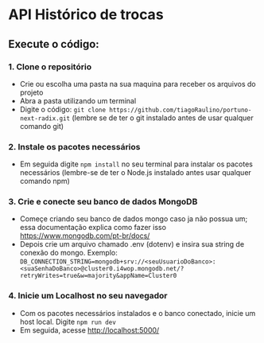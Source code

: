 # API Histórico de trocas
## Execute o código:
### 1. Clone o repositório
* Crie ou escolha uma pasta na sua maquina para receber os arquivos do projeto
* Abra a pasta utilizando um terminal
* Digite o código: `git clone https://github.com/tiagoRaulino/portuno-next-radix.git` (lembre se de ter o git instalado antes de usar qualquer comando git)
  
### 2. Instale os pacotes necessários
* Em seguida digite `npm install` no seu terminal para instalar os pacotes necessários (lembre-se de ter o Node.js instalado antes usar qualquer comando npm)

### 3. Crie e conecte seu banco de dados MongoDB
* Começe criando seu banco de dados mongo caso ja não possua um; essa documentação explica como fazer isso https://www.mongodb.com/pt-br/docs/
* Depois crie um arquivo chamado .env (dotenv) e insira sua string de conexão do mongo. Exemplo: `DB_CONNECTION_STRING=mongodb+srv://<seuUsuarioDoBanco>:<suaSenhaDoBanco>@cluster0.i4wop.mongodb.net/?retryWrites=true&w=majority&appName=Cluster0`

### 4. Inicie um Localhost no seu navegador
* Com os pacotes necessários instalados e o banco conectado, inicie um host local. Digite `npm run dev`
* Em seguida, acesse <http://localhost:5000/>
